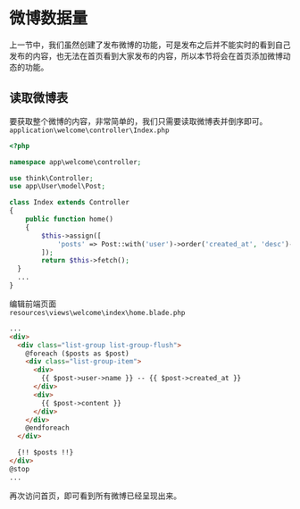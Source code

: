 # 微博数据量

上一节中，我们虽然创建了发布微博的功能，可是发布之后并不能实时的看到自己发布的内容，也无法在首页看到大家发布的内容，所以本节将会在首页添加微博动态的功能。

## 读取微博表

要获取整个微博的内容，非常简单的，我们只需要读取微博表并倒序即可。  
`application\welcome\controller\Index.php`

~~~php
<?php

namespace app\welcome\controller;

use think\Controller;
use app\User\model\Post;

class Index extends Controller
{
	public function home()
	{
		$this->assign([
			'posts' => Post::with('user')->order('created_at', 'desc')->paginate(20)
		]);
		return $this->fetch();
  }
  ...
}
~~~

编辑前端页面  
`resources\views\welcome\index\home.blade.php`

~~~html
...
<div>
  <div class="list-group list-group-flush">
    @foreach ($posts as $post)
    <div class="list-group-item">
      <div>
        {{ $post->user->name }} -- {{ $post->created_at }}
      </div>
      <div>
        {{ $post->content }}
      </div>
    </div>
    @endforeach
  </div>

  {!! $posts !!}
</div>
@stop
...
~~~

再次访问首页，即可看到所有微博已经呈现出来。